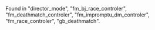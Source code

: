 Found in "director_mode", "fm_bj_race_controler", "fm_deathmatch_controler", "fm_impromptu_dm_controler", "fm_race_controler", "gb_deathmatch".